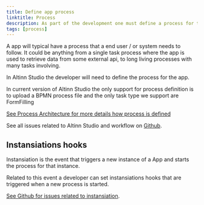 ```yaml
---
title: Define app process
linktitle: Process
description: As part of the development one must define a process for the app that end user needs to follow.
tags: [process]
---
```


A app will typical have a process that a end user / or system needs to follow. It could be anything from a single task process where the app is used
to retrieve data from some external api, to long living processes with many tasks involving. 

In Altinn Studio the developer will need to define the process for the app.

In current version of Altinn Studio the only support for process definition is to upload a BPMN process file and the only task type we support are FormFilling

[See Process Architecture for more details how process is defined](/technology/architecture/capabilities/runtime/processing/process/)

See all issues related to Altinn Studio and workflow on [Github](https://github.com/Altinn/altinn-studio/labels/area%2Fprocess).

## Instansiations hooks
Instansiation is the event that triggers a new instance of a App and starts the process for that instance.

Related to this event a developer can set instansiations hooks that are triggered when a new process is started.

[See Github for issues related to instansiation](https://github.com/Altinn/altinn-studio/labels/area%2Finstantiation).
